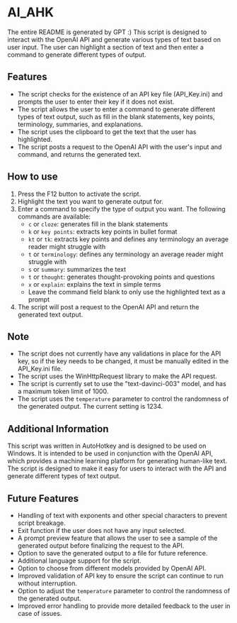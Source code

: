 # AI_AHK
The entire README is generated by GPT :)
This script is designed to interact with the OpenAI API and generate various types of text based on user input. The user can highlight a section of text and then enter a command to generate different types of output.

## Features
- The script checks for the existence of an API key file (API_Key.ini) and prompts the user to enter their key if it does not exist.
- The script allows the user to enter a command to generate different types of text output, such as fill in the blank statements, key points, terminology, summaries, and explanations.
- The script uses the clipboard to get the text that the user has highlighted.
- The script posts a request to the OpenAI API with the user's input and command, and returns the generated text.

## How to use
1. Press the F12 button to activate the script.
2. Highlight the text you want to generate output for.
3. Enter a command to specify the type of output you want. The following commands are available:
   - `c` or `cloze`: generates fill in the blank statements
   - `k` or `key points`: extracts key points in bullet format
   - `kt` or `tk`: extracts key points and defines any terminology an average reader might struggle with
   - `t` or `terminology`: defines any terminology an average reader might struggle with
   - `s` or `summary`: summarizes the text
   - `t` or `thought`: generates thought-provoking points and questions
   - `x` or `explain`: explains the text in simple terms
   - Leave the command field blank to only use the highlighted text as a prompt
4. The script will post a request to the OpenAI API and return the generated text output.

## Note
- The script does not currently have any validations in place for the API key, so if the key needs to be changed, it must be manually edited in the API_Key.ini file.
- The script uses the WinHttpRequest library to make the API request.
- The script is currently set to use the "text-davinci-003" model, and has a maximum token limit of 1000.
- The script uses the `temperature` parameter to control the randomness of the generated output. The current setting is 1234.

## Additional Information
This script was written in AutoHotkey and is designed to be used on Windows. It is intended to be used in conjunction with the OpenAI API, which provides a machine learning platform for generating human-like text. The script is designed to make it easy for users to interact with the API and generate different types of text output.

## Future Features
- Handling of text with exponents and other special characters to prevent script breakage.
- Exit function if the user does not have any input selected.
- A prompt preview feature that allows the user to see a sample of the generated output before finalizing the request to the API.
- Option to save the generated output to a file for future reference.
- Additional language support for the script.
- Option to choose from different models provided by OpenAI API.
- Improved validation of API key to ensure the script can continue to run without interruption.
- Option to adjust the `temperature` parameter to control the randomness of the generated output. 
- Improved error handling to provide more detailed feedback to the user in case of issues.